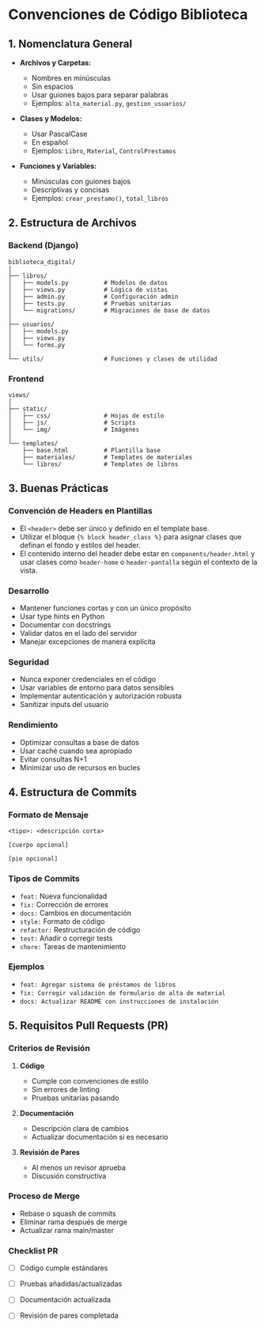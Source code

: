 # Convenciones de Código Biblioteca

## 1. Nomenclatura General
- **Archivos y Carpetas:**
  - Nombres en minúsculas
  - Sin espacios
  - Usar guiones bajos para separar palabras
  - Ejemplos: `alta_material.py`, `gestion_usuarios/`

- **Clases y Modelos:**
  - Usar PascalCase
  - En español
  - Ejemplos: `Libro`, `Material`, `ControlPrestamos`

- **Funciones y Variables:**
  - Minúsculas con guiones bajos
  - Descriptivas y concisas
  - Ejemplos: `crear_prestamo()`, `total_libros`

## 2. Estructura de Archivos

### Backend (Django)
```
biblioteca_digital/
│
├── libros/
│   ├── models.py          # Modelos de datos
│   ├── views.py           # Lógica de vistas
│   ├── admin.py           # Configuración admin
│   ├── tests.py           # Pruebas unitarias
│   └── migrations/        # Migraciones de base de datos
│
├── usuarios/
│   ├── models.py
│   ├── views.py
│   └── forms.py
│
└── utils/                 # Funciones y clases de utilidad
```

### Frontend
```
views/
│
├── static/
│   ├── css/               # Hojas de estilo
│   ├── js/                # Scripts
│   └── img/               # Imágenes
│
└── templates/
    ├── base.html          # Plantilla base
    ├── materiales/        # Templates de materiales
    └── libros/            # Templates de libros
```

## 3. Buenas Prácticas

### Convención de Headers en Plantillas

- El `<header>` debe ser único y definido en el template base.
- Utilizar el bloque `{% block header_class %}` para asignar clases que definan el fondo y estilos del header.
- El contenido interno del header debe estar en `components/header.html` y usar clases como `header-home` o `header-pantalla` según el contexto de la vista.


### Desarrollo
- Mantener funciones cortas y con un único propósito
- Usar type hints en Python
- Documentar con docstrings
- Validar datos en el lado del servidor
- Manejar excepciones de manera explícita

### Seguridad
- Nunca exponer credenciales en el código
- Usar variables de entorno para datos sensibles
- Implementar autenticación y autorización robusta
- Sanitizar inputs del usuario

### Rendimiento
- Optimizar consultas a base de datos
- Usar caché cuando sea apropiado
- Evitar consultas N+1
- Minimizar uso de recursos en bucles

## 4. Estructura de Commits

### Formato de Mensaje
```
<tipo>: <descripción corta>

[cuerpo opcional]

[pie opcional]
```

### Tipos de Commits
- `feat:` Nueva funcionalidad
- `fix:` Corrección de errores
- `docs:` Cambios en documentación
- `style:` Formato de código
- `refactor:` Restructuración de código
- `test:` Añadir o corregir tests
- `chore:` Tareas de mantenimiento

### Ejemplos
- `feat: Agregar sistema de préstamos de libros`
- `fix: Corregir validación de formulario de alta de material`
- `docs: Actualizar README con instrucciones de instalación`

## 5. Requisitos Pull Requests (PR)

### Criterios de Revisión
1. **Código**
   - Cumple con convenciones de estilo
   - Sin errores de linting
   - Pruebas unitarias pasando

2. **Documentación**
   - Descripción clara de cambios
   - Actualizar documentación si es necesario

3. **Revisión de Pares**
   - Al menos un revisor aprueba
   - Discusión constructiva

### Proceso de Merge
- Rebase o squash de commits
- Eliminar rama después de merge
- Actualizar rama main/master

### Checklist PR
- [ ] Código cumple estándares
- [ ] Pruebas añadidas/actualizadas
- [ ] Documentación actualizada
- [ ] Revisión de pares completada

